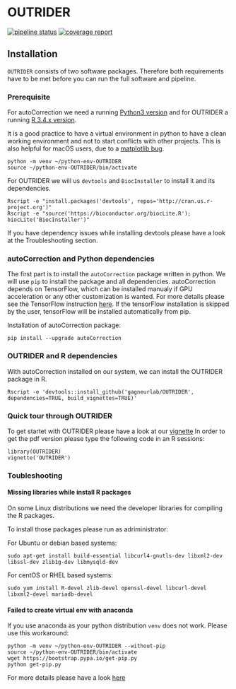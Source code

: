 # OUTRIDER #
[![pipeline status](https://i12g-gagneurweb.informatik.tu-muenchen.de/gitlab/brechtma/scared/badges/master/pipeline.svg)](https://i12g-gagneurweb.informatik.tu-muenchen.de/gitlab/brechtma/scared/commits/master)
[![coverage report](https://i12g-gagneurweb.informatik.tu-muenchen.de/gitlab/brechtma/scared/badges/master/coverage.svg)](https://i12g-gagneurweb.informatik.tu-muenchen.de/gitlab/brechtma/scared/commits/master)

## Installation

`OUTRIDER` consists of two software packages. Therefore both requirements have 
to be met before you can run the full software and pipeline.

### Prerequisite

For autoCorrection we need a running [Python3 version](https://www.python.org/downloads/)
and for OUTRIDER a running [R 3.4.x version](https://cran.r-project.org/).

It is a good practice to have a virtual environment in python to have a clean 
working environment and not to start conflicts with other projects. This is also
helpful for macOS users, due to a [matplotlib bug](https://matplotlib.org/faq/osx_framework.html#osxframework-faq).

```
python -m venv ~/python-env-OUTRIDER
source ~/python-env-OUTRIDER/bin/activate
```

For OUTRIDER we will us `devtools` and `BiocInstaller` to install it and its dependencies.

```
Rscript -e "install.packages('devtools', repos='http://cran.us.r-project.org')"
Rscript -e "source('https://bioconductor.org/biocLite.R'); biocLite('BiocInstaller')"
```

If you have dependency issues while installing devtools please have a look at the Troubleshooting section.

### autoCorrection and Python dependencies

The first part is to install the `autoCorrection` package written in python. We will use `pip` to
install the package and all dependencies. autoCorrection depends on TensorFlow, which can be installed
manualy if GPU acceleration or any other customization is wanted. For more details please see the 
TensorFlow instruction [here](https://www.tensorflow.org/install/). If the tensorFlow installation
is skipped by the user, tensorFlow will be installed automatically from pip.

Installation of autoCorrection package:

```
pip install --upgrade autoCorrection
```

### OUTRIDER and R dependencies

With autoCorrection installed on our system, we can install the OUTRIDER package in R.

```
Rscript -e 'devtools::install_github('gagneurlab/OUTRIDER', dependencies=TRUE, build_vignettes=TRUE)'
``` 

### Quick tour through OUTRIDER

To get startet with OUTRIDER please have a look at our [vignette](vignette/OUTRIDER.Rnw)
In order to get the pdf version please type the following code in an R sessions:

```
library(OUTRIDER)
vignette('OUTRIDER')
```

### Toubleshooting

#### Missing libraries while install R packages

On some Linux distributions we need the developer libraries for compiling the R packages.

To install those packages please run as adriministrator: 

For Ubuntu or debian based systems:
```
sudo apt-get install build-essential libcurl4-gnutls-dev libxml2-dev libssl-dev zlib1g-dev libmysqld-dev
```

For centOS or RHEL based systems:
```
sudo yum install R-devel zlib-devel openssl-devel libcurl-devel libxml2-devel mariadb-devel
```

#### Failed to create virtual env with anaconda

If you use anaconda as your python distribution `venv` does not work. Please use this workaround:

```
python -m venv ~/python-env-OUTRIDER --without-pip
source ~/python-env-OUTRIDER/bin/activate
wget https://bootstrap.pypa.io/get-pip.py
python get-pip.py
```

For more details please have a look [here](https://stackoverflow.com/questions/38524856/anaconda-3-for-linux-has-no-ensurepip?utm_medium=organic&utm_source=google_rich_qa&utm_campaign=google_rich_qa)
